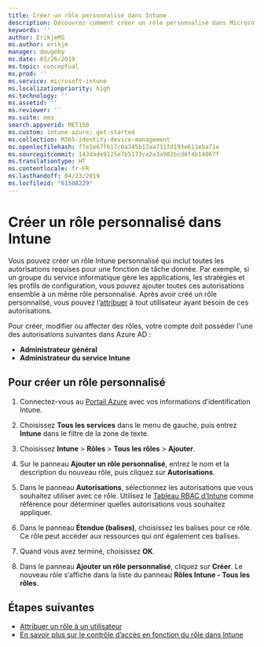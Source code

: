 ```yaml
---
title: Créer un rôle personnalisé dans Intune
description: Découvrez comment créer un rôle personnalisé dans Microsoft Intune.
keywords: ''
author: ErikjeMS
ms.author: erikje
manager: dougeby
ms.date: 03/26/2019
ms.topic: conceptual
ms.prod: ''
ms.service: microsoft-intune
ms.localizationpriority: high
ms.technology: ''
ms.assetid: ''
ms.reviewer: ''
ms.suite: ems
search.appverid: MET150
ms.custom: intune-azure; get-started
ms.collection: M365-identity-device-management
ms.openlocfilehash: f7e1e67f617c0a345b17aa731fd193e611eba71e
ms.sourcegitcommit: 143dade9125e7b5173ca2a3a902bcd6f4b14067f
ms.translationtype: HT
ms.contentlocale: fr-FR
ms.lasthandoff: 04/23/2019
ms.locfileid: "61508229"
---
```

# <a name="create-a-custom-role-in-intune"></a>Créer un rôle personnalisé dans Intune

Vous pouvez créer un rôle Intune personnalisé qui inclut toutes les autorisations requises pour une fonction de tâche donnée. Par exemple, si un groupe du service informatique gère les applications, les stratégies et les profils de configuration, vous pouvez ajouter toutes ces autorisations ensemble à un même rôle personnalisé. Après avoir créé un rôle personnalisé, vous pouvez l’[attribuer](assign-role.md) à tout utilisateur ayant besoin de ces autorisations.

Pour créer, modifier ou affecter des rôles, votre compte doit posséder l'une des autorisations suivantes dans Azure AD :
- **Administrateur général**
- **Administrateur du service Intune**

## <a name="to-create-a-custom-role"></a>Pour créer un rôle personnalisé

1. Connectez-vous au [Portail Azure](https://portal.azure.com) avec vos informations d’identification Intune.

2. Choisissez **Tous les services** dans le menu de gauche, puis entrez **Intune** dans le filtre de la zone de texte.

3. Choisissez **Intune** > **Rôles** > **Tous les rôles** > **Ajouter**.

4. Sur le panneau **Ajouter un rôle personnalisé**, entrez le nom et la description du nouveau rôle, puis cliquez sur **Autorisations**.

5. Dans le panneau **Autorisations**, sélectionnez les autorisations que vous souhaitez utiliser avec ce rôle. Utilisez le [Tableau RBAC d’Intune](https://gallery.technet.microsoft.com/Intune-RBAC-table-2e3c9a1a) comme référence pour déterminer quelles autorisations vous souhaitez appliquer.

6. Dans le panneau **Étendue (balises)**, choisissez les balises pour ce rôle. Ce rôle peut accéder aux ressources qui ont également ces balises.

7. Quand vous avez terminé, choisissez **OK**.

8. Dans le panneau **Ajouter un rôle personnalisé**, cliquez sur **Créer**. Le nouveau rôle s’affiche dans la liste du panneau **Rôles Intune - Tous les rôles**.

## <a name="next-steps"></a>Étapes suivantes
- [Attribuer un rôle à un utilisateur](assign-role.md)
- [En savoir plus sur le contrôle d’accès en fonction du rôle dans Intune](role-based-access-control.md)
